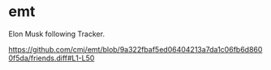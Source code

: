 # emt
Elon Musk following Tracker.

https://github.com/cmj/emt/blob/9a322fbaf5ed06404213a7da1c06fb6d8600f5da/friends.diff#L1-L50
